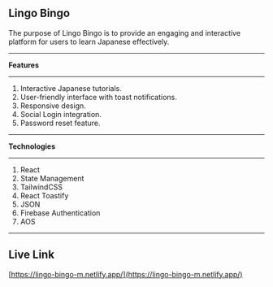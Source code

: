 **Lingo Bingo**  
---

The purpose of Lingo Bingo is to provide an engaging and interactive platform for users to learn Japanese effectively.

---

**Features** 

---

1. Interactive Japanese tutorials.  
2. User-friendly interface with toast notifications.  
3. Responsive design.  
4. Social Login integration.  
5. Password reset feature. 

---

**Technologies**

---

1. React  
2. State Management  
3. TailwindCSS  
4. React Toastify  
5. JSON  
6. Firebase Authentication  
7. AOS

---

**Live Link**  
---

[https://lingo-bingo-m.netlify.app/](https://lingo-bingo-m.netlify.app/)
